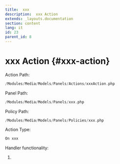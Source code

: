 ```yaml
---
title:  xxx
description:  xxx Action
extends: _layouts.documentation
section: content
lang: it
id: 23
parent_id: 8
---
```


# xxx Action {#xxx-action}


Action Path:

```php
/Modules/Media/Models/Panels/Actions/xxxAction.php
```

Panel Path:

```php
/Modules/Media/Models/Panels/xxx.php
```

Policy Path:

```php
/Modules/Media/Models/Panels/Policies/xxx.php
```

Action Type:

```php
On xxx
```

Handler functionality:

1. 